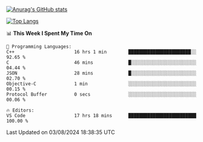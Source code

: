 [![Anurag's GitHub stats](https://github-readme-stats.vercel.app/api?username=wugouzi&count_private=true)](https://github.com/anuraghazra/github-readme-stats)

[![Top Langs](https://github-readme-stats.vercel.app/api/top-langs/?username=wugouzi&layout=compact&count_private=true&hide=html)](https://github.com/anuraghazra/github-readme-stats)

<!--START_SECTION:waka-->
📊 **This Week I Spent My Time On** 

```text
💬 Programming Languages: 
C++                      16 hrs 1 min        ███████████████████████░░   92.65 % 
C                        46 mins             █░░░░░░░░░░░░░░░░░░░░░░░░   04.44 % 
JSON                     28 mins             █░░░░░░░░░░░░░░░░░░░░░░░░   02.70 % 
Objective-C              1 min               ░░░░░░░░░░░░░░░░░░░░░░░░░   00.15 % 
Protocol Buffer          0 secs              ░░░░░░░░░░░░░░░░░░░░░░░░░   00.06 % 

🔥 Editors: 
VS Code                  17 hrs 18 mins      █████████████████████████   100.00 % 
```


 Last Updated on 03/08/2024 18:38:35 UTC
<!--END_SECTION:waka-->

<!--
**wugouzi/wugouzi** is a ✨ _special_ ✨ repository because its `README.md` (this file) appears on your GitHub profile.

Here are some ideas to get you started:

- 🔭 I’m currently working on ...
- 🌱 I’m currently learning ...
- 👯 I’m looking to collaborate on ...
- 🤔 I’m looking for help with ...
- 💬 Ask me about ...
- 📫 How to reach me: ...
- 😄 Pronouns: ...
- ⚡ Fun fact: ...
-->
